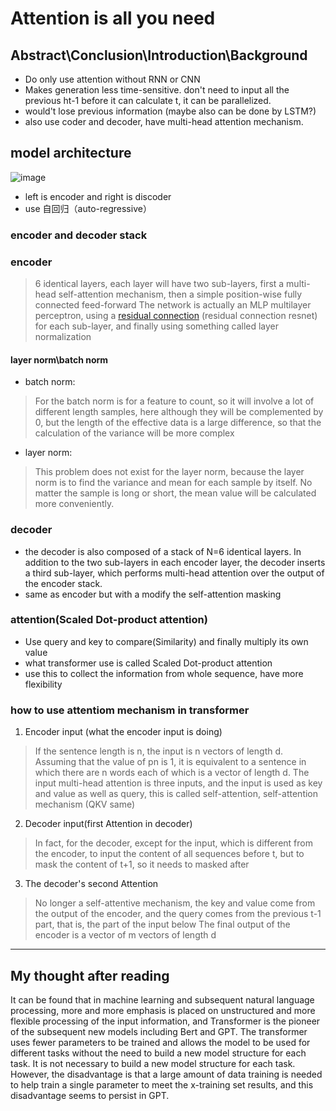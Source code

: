 # Attention is all you need
## Abstract\Conclusion\Introduction\Background
+ Do only use attention without RNN or CNN
+ Makes generation less time-sensitive. don't need to input all the previous ht-1 before it can calculate t, it can be parallelized.
+ would't lose previous information (maybe also can be done by LSTM?)
+ also use coder and decoder, have multi-head attention mechanism.
## model architecture
![image](https://user-images.githubusercontent.com/130521370/234434994-943afafd-5d8f-4107-95ba-3f27edf60483.png)
+ left is encoder and right is discoder
+ use 自回归（auto-regressive）
### encoder and decoder stack
### encoder
> 6 identical layers, each layer will have two sub-layers, first a multi-head self-attention mechanism, then a simple position-wise fully connected feed-forward The network is actually an MLP multilayer perceptron, using a [residual connection](https://zhuanlan.zhihu.com/p/46393518) (residual connection resnet) for each sub-layer, and finally using something called layer normalization
#### layer norm\batch norm
+ batch norm: 
> For the batch norm is for a feature to count, so it will involve a lot of different length samples, here although they will be complemented by 0, but the length of the effective data is a large difference, so that the calculation of the variance will be more complex
+ layer norm: 
> This problem does not exist for the layer norm, because the layer norm is to find the variance and mean for each sample by itself.
No matter the sample is long or short, the mean value will be calculated more conveniently.
### decoder
+ the decoder is also composed of a stack of N=6 identical layers. In addition to the two sub-layers in each encoder layer, the decoder inserts a third sub-layer, which performs multi-head attention over the output of the encoder stack.
+ same as encoder but with a modify the self-attention masking
### attention(Scaled Dot-product attention)
+ Use query and key to compare(Similarity) and finally multiply its own value
+ what transformer use is called Scaled Dot-product attention
+ use this to collect the information from whole sequence, have more flexibility
### how to use attentiom mechanism in transformer
1. Encoder input (what the encoder input is doing)
> If the sentence length is n, the input is n vectors of length d. Assuming that the value of pn is 1, it is equivalent to a sentence in which there are n words each of which is a vector of length d.
The input multi-head attention is three inputs, and the input is used as key and value as well as query, this is called self-attention, self-attention mechanism (QKV same)
2. Decoder input(first Attention in decoder)
> In fact, for the decoder, except for the input, which is different from the encoder, to input the content of all sequences before t, but to mask the content of t+1, so it needs to masked after
3. The decoder's second Attention
> No longer a self-attentive mechanism, the key and value come from the output of the encoder, and the query comes from the previous t-1 part, that is, the part of the input below
The final output of the encoder is a vector of m vectors of length d

_________________________________________________________________________
## My thought after reading
It can be found that in machine learning and subsequent natural language processing, more and more emphasis is placed on unstructured and more flexible processing of the input information, and Transformer is the pioneer of the subsequent new models including Bert and GPT. The transformer uses fewer parameters to be trained and allows the model to be used for different tasks without the need to build a new model structure for each task. It is not necessary to build a new model structure for each task. However, the disadvantage is that a large amount of data training is needed to help train a single parameter to meet the x-training set results, and this disadvantage seems to persist in GPT.

